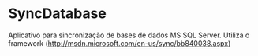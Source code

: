 SyncDatabase
============
Aplicativo para sincronização de bases de dados MS SQL Server. Utiliza o framework (http://msdn.microsoft.com/en-us/sync/bb840038.aspx)
